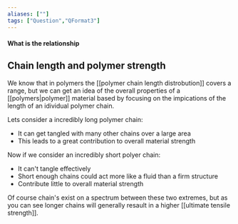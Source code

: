 ```yaml
---
aliases: [""]
tags: ["Question","QFormat3"]
---
```


#### What is the relationship
## Chain length and polymer strength

We know that in polymers the [[polymer chain length distrobution]] covers a range, but we can get an idea of the overall properties of a [[polymers|polymer]] material based by focusing on the impications of the length of an idividual polymer chain.

Lets consider a incredibly long polymer chain:
- It can get tangled with many other chains over a large area
- This leads to a great contribution to overall material strength

Now if we consider an incredibly short polyer chain:
- It can't tangle effectively
- Short enough chains could act more like a fluid than a firm structure
- Contribute little to overall material strength

Of course chain's exist on a spectrum between these two extremes, but as you can see longer chains will generally resault in a higher [[ultimate tensile strength]].